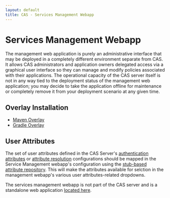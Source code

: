 ```yaml
---
layout: default
title: CAS - Services Management Webapp
---
```


# Services Management Webapp

The management web application is purely an administrative interface that may be deployed in a completely different environment separate from CAS. It allows CAS administrators and application owners delegated access via a graphical user interface so they can manage and modify policies associated with their applications. The operational capacity of the CAS server itself is not in any way tied to the deployment status of the management web application; you may decide to take the application offline for maintenance or completely remove it from your deployment scenario at any given time.

## Overlay Installation

- [Maven Overlay](https://github.com/apereo/cas-management-overlay)
- [Gradle Overlay](https://github.com/apereo/cas-management-gradle-overlay)

## User Attributes

The set of user attributes defined in the CAS Server's [authentication attributes](Configuration-Properties.html#authentication-attributes) or [attribute resolution](Attribute-Resolution.html) configurations should be mapped in the Service Management webapp's configuration using the [stub-based attribute repository](Configuration-Properties.html#attributes). This will make the attributes available for selction in the management webapp's various user attributes-related dropdowns.


The services management webapp is not part of the CAS server and is a standalone web application [located here](https://github.com/apereo/cas-management).
